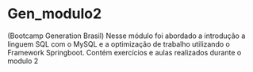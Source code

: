 # Gen_modulo2
(Bootcamp Generation Brasil) Nesse módulo foi abordado a introdução a linguem SQL com o MySQL e a optimização de trabalho utilizando o Framework Springboot. 
Contém exercícios e aulas realizados durante o modulo 2
